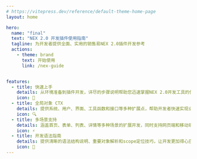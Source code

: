 ```yaml
---
# https://vitepress.dev/reference/default-theme-home-page
layout: home

hero:
  name: "final"
  text: "NEX 2.0 开发插件使用指南"
  tagline: 为开发者提供全面、实用的销售易NEX 2.0插件开发参考
  actions:
    - theme: brand
      text: 开始使用
      link: /nex-guide


features:
  - title: 快速上手
    details: 从环境准备到插件开发，详尽的步骤说明帮助您迅速掌握NEX 2.0开发工具的使用
    icon: 🚀
  - title: 全局对象 CTX
    details: 提供系统、用户、界面、工具函数和接口等多种扩展点，帮助开发者快速实现业务功能
    icon: 🔍
  - title: 多场景支持
    details: 涵盖首页、表单、列表、详情等多种场景的扩展开发，同时支持网页端和移动端
    icon: ⚡
  - title: 开发语法指南
    details: 提供清晰的语法结构说明、重要对象解析和scope定位技巧，让开发更加得心应手
    icon: 🔧
---
```


